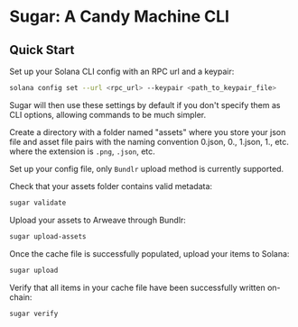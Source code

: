 # Sugar: A Candy Machine CLI

## Quick Start

Set up your Solana CLI config with an RPC url and a keypair:

```bash
solana config set --url <rpc_url> --keypair <path_to_keypair_file>
```

Sugar will then use these settings by default if you don't specify them as CLI options, allowing commands to be much simpler. 

Create a directory with a folder named "assets" where you store your json file and asset file pairs with the naming convention 0.json, 0.<ext>, 1.json, 1.<ext>, etc. where the extension is `.png`, `.json`, etc.

Set up your config file, only `Bundlr` upload method is currently supported.

Check that your assets folder contains valid metadata:

```bash
sugar validate
```

Upload your assets to Arweave through Bundlr:

```bash
sugar upload-assets
```

Once the cache file is successfully populated, upload your items to Solana:

```bash
sugar upload
```

Verify that all items in your cache file have been successfully written on-chain:

```bash
sugar verify
```



